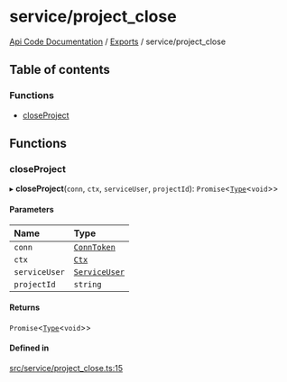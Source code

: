 # service/project\_close
 
[Api Code Documentation](../README.md) / [Exports](../modules.md) / service/project\_close

## Table of contents

### Functions

- [closeProject](service_project_close.md#closeproject)

## Functions

### closeProject

▸ **closeProject**(`conn`, `ctx`, `serviceUser`, `projectId`): `Promise`\<[`Type`](result.md#type)\<`void`\>\>

#### Parameters

| Name | Type |
| :------ | :------ |
| `conn` | [`ConnToken`](service_conn.md#conntoken) |
| `ctx` | [`Ctx`](../interfaces/lib_ctx.Ctx.md) |
| `serviceUser` | [`ServiceUser`](../interfaces/service_domain_organization_service_user.ServiceUser.md) |
| `projectId` | `string` |

#### Returns

`Promise`\<[`Type`](result.md#type)\<`void`\>\>

#### Defined in

[src/service/project_close.ts:15](https://github.com/openkfw/TruBudget/blob/26ade46/api/src/service/project_close.ts#L15)
